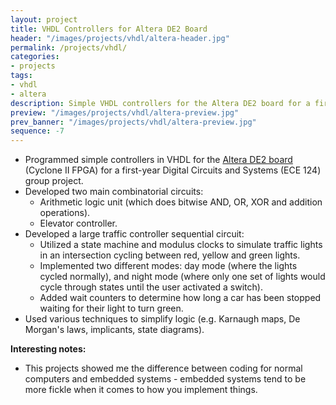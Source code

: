 ```yaml
---
layout: project
title: VHDL Controllers for Altera DE2 Board
header: "/images/projects/vhdl/altera-header.jpg"
permalink: /projects/vhdl/
categories:
- projects
tags:
- vhdl
- altera
description: Simple VHDL controllers for the Altera DE2 board for a first-year Digital Circuits course.
preview: "/images/projects/vhdl/altera-preview.jpg"
prev_banner: "/images/projects/vhdl/altera-preview.jpg"
sequence: -7
---
```


* Programmed simple controllers in VHDL for the [Altera DE2 board](http://www.altera.com/education/univ/materials/boards/de2/unv-de2-board.html) 
(Cyclone II FPGA) for a first-year Digital Circuits and Systems (ECE 124) group project.
* Developed two main combinatorial circuits:
    * Arithmetic logic unit (which does bitwise AND, OR, XOR and addition operations).
    * Elevator controller.
* Developed a large traffic controller sequential circuit:
    * Utilized a state machine and modulus clocks to simulate traffic lights in an intersection cycling between red, yellow and green lights.
    * Implemented two different modes: day mode (where the lights cycled normally), and night mode (where only one set of lights would cycle through states until the user activated a switch).
    * Added wait counters to determine how long a car has been stopped waiting for their light to turn green.
* Used various techniques to simplify logic (e.g. Karnaugh maps, De Morgan's laws, implicants, state diagrams).

**Interesting notes:**

* This projects showed me the difference between coding for normal computers and embedded systems - embedded systems tend to be 
  more fickle when it comes to how you implement things.